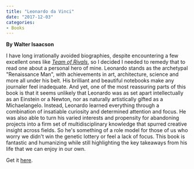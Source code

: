 ```yaml
---
title: "Leonardo da Vinci"
date: "2017-12-03"
categories:
- Books
---
```


**By Walter Isaacson**

I have long irrationally avoided biographies, despite encountering a few excellent ones like [_Team of Rivals_](https://smile.amazon.com/Team-Rivals-Political-Abraham-Lincoln-ebook/dp/B000N2HBSO/ref=sr_1_1?s=digital-text&ie=UTF8&qid=1512342434&sr=1-1&keywords=team+of+rivals), so I decided I needed to remedy that to read one about a personal hero of mine. Leonardo stands as the archetypal "Renaissance Man", with achievements in art, architecture, science and more all under his belt. His brilliant and beautiful notebooks make any journaler feel inadequate. And yet, one of the most reassuring parts of this book is that it seems unlikely that Leonardo was as set apart intellectually as an Einstein or a Newton, nor as naturally artistically gifted as a Michaelangelo. Instead, Leonardo learned everything through a combination of insatiable curiosity and determined attention and focus. He was also able to turn his varied interests and propensity for abandoning projects into a firm set of multidisciplinary knowledge that spurred creative insight across fields. So he's something of a role model for those of us who worry we didn't win the genetic lottery or feel a lack of focus. This book is fantastic and humanizing while still highlighting the key takeaways from his life that we can enjoy in our own.

Get it [here](https://smile.amazon.com/Leonardo-Vinci-Walter-Isaacson-ebook/dp/B071Y385Q1/ref=sr_1_1?ie=UTF8&qid=1512342983&sr=8-1&keywords=leonardo+da+vinci+walter+isaacson).
